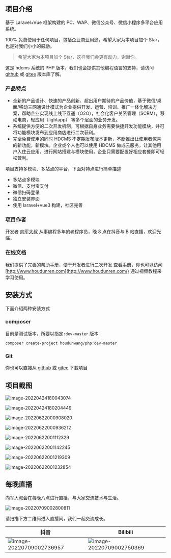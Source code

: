 ## 项目介绍

基于 Laravel+Vue 框架构建的 PC、WAP、微信公众号、微信小程序多平台应用系统。

100% 免费使用于任何项目，包括企业商业用途，希望大家为本项目加个 Star，也是对我们小小的鼓励。

> 希望大家为本项目加个 Star，这样我们会更有动力，谢谢你。

这是 hdcms 系统的 PHP 版本，我们也会提供其他编程语言的支持，请访问 [github](https://github.com/houdunwang/hdcms) 或 [gitee](https://gitee.com/houdunren/hdcms) 版本库了解。

### 产品特点

- 全新的产品设计、快速的产品创新、超出用户期待的产品价值，基于微信/桌面/移动三网通设计模式为企业提供开发、运营、培训、推广一体化解决方案，帮助企业实现线上线下互通（O2O），社会化客户关系管理（SCRM），移动电商，轻应用（lightapp） 等多个层面的业务开发。
- 系统提供方便的二次开发机制，可根据自身业务需要快捷开发功能模块，并可将功能模块发布到应用商店进行二次获利。
- 完全免费使用的同时 HDCMS 不定期发布版本更新，不断推出让使用者惊喜的新功能，新模块。企业或个人也可以使用 HDCMS 做成云服务，让其他用户入住云应用，进行网站搭建与模块使用，企业只需要配置好相应套餐即可轻松营利。

项目支持多模块、多站点的平台，下面对特点进行简单描述

- 多站点多模块
- 微信、支付宝支付
- 微信扫码登录
- 独立安装界面
- 使用 laravel+vue3 构建，社区完善

### 项目作者

开发者 [向军大叔](https://www.houdunren.com) 从事编程多年的老程序员，晚 8 点在抖音与 B 站直播，欢迎光临。

### 在线文档

我们提供了完善的帮助手册，便于开发者进行二次开发 [查看手册](https://doc.houdunren.com)，你也可以访问 [http://www.houdunren.com](http://www.houdunren.com/) 通过视频教程来学习使用。

## 安装方式

下面介绍两种安装方式

### composer

目前是测试版本，所要以指定`:dev-master` 版本

```
composer create-project houdunwang/php:dev-master
```

### Git

你也可以直接从 [github](https://github.com/houdunwang/php) 或 [gitee](https://gitee.com/houdunren/php) 下载项目

## 项目截图

![image-20220424180043074](./assets/image-20220424180043074-5991418.png)

![image-20220424180204449](./assets/image-20220424180204449.png)

![image-20220622000908020](./assets/image-20220622000908020.png)

![image-20220622000936212](./assets/image-20220622000936212.png)

![image-20220622001112329](./assets/image-20220622001112329.png)

![image-20220622001142245](./assets/image-20220622001142245.png)

![image-20220622001219309](./assets/image-20220622001219309.png)

![image-20220622001232854](./assets/image-20220622001232854.png)

## 每晚直播

向军大叔会在每晚八点进行直播，与大家交流技术与生活。

![image-20220709002800811](./assets/image-20220709002800811.png)

请扫描下方二维码进入直播间，我们一起交流成长。

| 抖音 | Bilibili |
| --- | --- |
| ![image-20220709002736957](./assets/image-20220709002736957.png) | ![image-20220709002750369](./assets/image-20220709002750369.png) |
